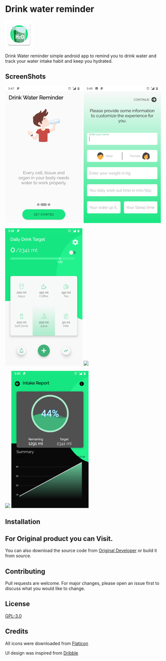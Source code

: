 # Drink water reminder

<img src="/fastlane/metadata/android/en-US/images/featureGraphic.png" width="90px">

Drink Water reminder simple android app to remind you to drink water and track your water intake habit and keep you hydrated.

## ScreenShots

<img src="/fastlane/metadata/android/en-US/images/phoneScreenshots/1-Intro.png" width="250px"> <img src="/fastlane/metadata/android/en-US/images/phoneScreenshots/2-Edit.png" width="250px"> 

<img src="/fastlane/metadata/android/en-US/images/phoneScreenshots/3-home.png" width="250px"> <img src="/fastlane/metadata/android/en-US/images/phoneScreenshots/4-home-dark.png" width="250px"> 

<img src="/fastlane/metadata/android/en-US/images/phoneScreenshots/3-stats.png" width="250px"> <img src="/fastlane/metadata/android/en-US/images/phoneScreenshots/4-stats-dark.png" width="250px"> 


## Installation

## For Original product you can Visit.

You can also download the source code from [Original Developer](https://github.com/z3r0c00l-2k/AquaDroid) or build it from source.

## Contributing
Pull requests are welcome. For major changes, please open an issue first to discuss what you would like to change.


## License
[GPL-3.0](https://github.com/maliksaif/Drink-Water-Reminder/blob/master/LICENSE)

## Credits
All icons were downloaded from [Flaticon](https://www.flaticon.com)

UI design was inspired from [Dribble](https://dribbble.com)
